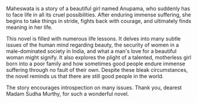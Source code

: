 Maheswata is a story of a beautiful girl named Anupama, who suddenly has to face
life in all its cruel possibilities. After enduring immense suffering, she
begins to take things in stride, fights back with courage, and ultimately finds
meaning in her life.

This novel is filled with numerous life lessons. It delves into many subtle
issues of the human mind regarding beauty, the security of women in a
male-dominated society in India, and what a man's love for a beautiful woman
might signify. It also explores the plight of a talented, motherless girl born
into a poor family and how sometimes good people endure immense suffering
through no fault of their own. Despite these bleak circumstances, the novel
reminds us that there are still good people in the world.

The story encourages introspection on many issues. Thank you, dearest Madam
Sudha Murthy, for such a wonderful novel.